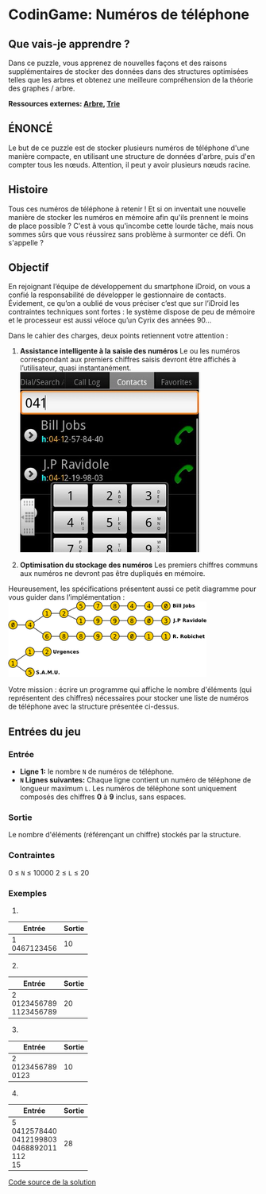 # CodinGame: Numéros de téléphone

## Que vais-je apprendre ?

Dans ce puzzle, vous apprenez de nouvelles façons et des raisons supplémentaires de stocker des données dans des structures optimisées telles que les arbres et obtenez une meilleure compréhension de la théorie des graphes / arbre.

**Ressources externes: [Arbre](https://fr.wikipedia.org/wiki/Arbre_enracin%C3%A9), [Trie](https://fr.wikipedia.org/wiki/Trie_%28informatique%29)**

## ÉNONCÉ

Le but de ce puzzle est de stocker plusieurs numéros de téléphone d'une manière compacte, en utilisant une structure de données d'arbre, puis d'en compter tous les nœuds. Attention, il peut y avoir plusieurs nœuds racine.

## Histoire

Tous ces numéros de téléphone à retenir ! Et si on inventait une nouvelle manière de stocker les numéros en mémoire afin qu'ils prennent le moins de place possible ? C'est à vous qu'incombe cette lourde tâche, mais nous sommes sûrs que vous réussirez sans problème à surmonter ce défi. On s'appelle ?

## Objectif

En rejoignant l’équipe de développement du smartphone iDroid, on vous a confié la responsabilité de développer le gestionnaire de contacts. Évidement, ce qu’on a oublié de vous préciser c’est que sur l’iDroid les contraintes techniques sont fortes : le système dispose de peu de mémoire et le processeur est aussi véloce qu’un Cyrix des années 90...

Dans le cahier des charges, deux points retiennent votre attention :

1. **Assistance intelligente à la saisie des numéros**
Le ou les numéros correspondant aux premiers chiffres saisis devront être affichés à l’utilisateur, quasi instantanément.
![Number completion](completion.jpeg)

2. **Optimisation du stockage des numéros**
Les premiers chiffres communs aux numéros ne devront pas être dupliqués en mémoire.

Heureusement, les spécifications présentent aussi ce petit diagramme pour vous guider dans l’implémentation :
![Phone number tree](tree_phone.png)

Votre mission : écrire un programme qui affiche le nombre d'éléments (qui représentent des chiffres) nécessaires pour stocker une liste de numéros de téléphone avec la structure présentée ci-dessus.

## Entrées du jeu

### Entrée
- **Ligne 1:** le nombre `N` de numéros de téléphone.
- **`N` Lignes suivantes:** Chaque ligne contient un numéro de téléphone de longueur maximum `L`. Les numéros de téléphone sont uniquement composés des chiffres **0** à **9** inclus, sans espaces.

### Sortie
Le nombre d'éléments (référençant un chiffre) stockés par la structure.
 
### Contraintes
0 ≤ `N` ≤ 10000
2 ≤ `L` ≤ 20

### Exemples

1. 
Entrée | Sortie
------------ | -------------
1<br>0467123456 | 10

2. 
Entrée | Sortie
------------ | -------------
2<br>0123456789<br>1123456789 | 20

3. 
Entrée | Sortie
------------ | -------------
2<br>0123456789<br>0123 | 10

4. 
Entrée | Sortie
------------ | -------------
5<br>0412578440<br>0412199803<br>0468892011<br>112<br>15 | 28

[Code source de la solution](https://github.com/Kous92/CodinGame-Swift-FR-/tree/main/Puzzles%20classiques/Moyen/Num%C3%A9ros%20de%20t%C3%A9l%C3%A9phone/num%C3%A9rosDeT%C3%A9l%C3%A9phone.swift)